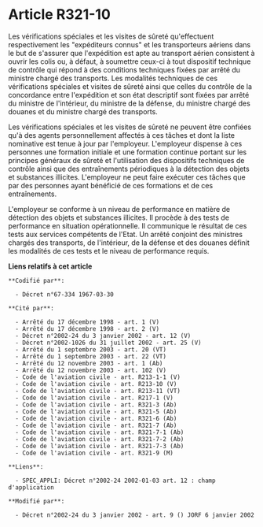 # Article R321-10

Les vérifications spéciales et les visites de sûreté qu'effectuent respectivement les "expéditeurs connus" et les
transporteurs aériens dans le but de s'assurer que l'expédition est apte au transport aérien consistent à ouvrir les colis
ou, à défaut, à soumettre ceux-ci à tout dispositif technique de contrôle qui répond à des conditions techniques fixées par
arrêté du ministre chargé des transports. Les modalités techniques de ces vérifications spéciales et visites de sûreté ainsi
que celles du contrôle de la concordance entre l'expédition et son état descriptif sont fixées par arrêté du ministre de
l'intérieur, du ministre de la défense, du ministre chargé des douanes et du ministre chargé des transports.

Les vérifications spéciales et les visites de sûreté ne peuvent être confiées qu'à des agents personnellement affectés à ces
tâches et dont la liste nominative est tenue à jour par l'employeur. L'employeur dispense à ces personnes une formation
initiale et une formation continue portant sur les principes généraux de sûreté et l'utilisation des dispositifs techniques
de contrôle ainsi que des entraînements périodiques à la détection des objets et substances illicites. L'employeur ne peut
faire exécuter ces tâches que par des personnes ayant bénéficié de ces formations et de ces entraînements.

L'employeur se conforme à un niveau de performance en matière de détection des objets et substances illicites. Il procède à
des tests de performance en situation opérationnelle. Il communique le résultat de ces tests aux services compétents de
l'Etat. Un arrêté conjoint des ministres chargés des transports, de l'intérieur, de la défense et des douanes définit les
modalités de ces tests et le niveau de performance requis.

**Liens relatifs à cet article**

	**Codifié par**:

	  - Décret n°67-334 1967-03-30

	**Cité par**:

	  - Arrêté du 17 décembre 1998 - art. 1 (V)
	  - Arrêté du 17 décembre 1998 - art. 2 (V)
	  - Décret n°2002-24 du 3 janvier 2002 - art. 12 (V)
	  - Décret n°2002-1026 du 31 juillet 2002 - art. 25 (V)
	  - Arrêté du 1 septembre 2003 - art. 20 (VT)
	  - Arrêté du 1 septembre 2003 - art. 22 (VT)
	  - Arrêté du 12 novembre 2003 - art. 1 (Ab)
	  - Arrêté du 12 novembre 2003 - art. 102 (V)
	  - Code de l'aviation civile - art. R213-1-1 (V)
	  - Code de l'aviation civile - art. R213-10 (V)
	  - Code de l'aviation civile - art. R213-11 (VT)
	  - Code de l'aviation civile - art. R217-1 (V)
	  - Code de l'aviation civile - art. R321-3 (Ab)
	  - Code de l'aviation civile - art. R321-5 (Ab)
	  - Code de l'aviation civile - art. R321-6 (Ab)
	  - Code de l'aviation civile - art. R321-7 (Ab)
	  - Code de l'aviation civile - art. R321-7-1 (Ab)
	  - Code de l'aviation civile - art. R321-7-2 (Ab)
	  - Code de l'aviation civile - art. R321-7-3 (Ab)
	  - Code de l'aviation civile - art. R321-9 (M)

	**Liens**:

	  - SPEC_APPLI: Décret n°2002-24 2002-01-03 art. 12 : champ d'application

	**Modifié par**:

	  - Décret n°2002-24 du 3 janvier 2002 - art. 9 () JORF 6 janvier 2002
